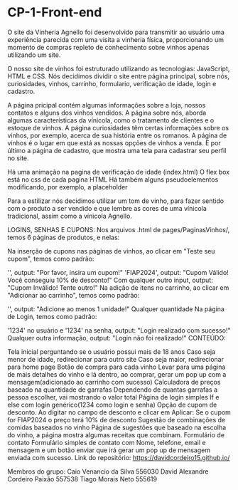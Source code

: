 # CP-1-Front-end
O site da Vinheria Agnello foi desenvolvido para transmitir ao usuário uma experiência parecida com uma visita a vinheria física, proporcionando um momento de compras repleto de conhecimento sobre vinhos apenas utilizando um site.   

O nosso site de vinhos foi estruturado utilizando as tecnologias: JavaScript, HTML e CSS. Nós decidimos dividir o site entre página principal, sobre nós, curiosidades, vinhos, carrinho, formulario, verificação de idade, login e cadastro. 

A página pricipal contém algumas informações sobre a loja, nossos contatos e alguns dos vinhos vendidos. A página sobre nós, aborda algumas características da vínicola, como o tratamento de  clientes e o estoque de vinhos. A página curiosidades têm certas informações sobre os vinhos, por exemplo, acerca de sua história entre os romanos. A página de vinhos é o lugar em que está as nossas opções de vinhos a venda. E por último a  página de cadastro, que mostra uma tela para cadastrar seu perfil no site.

Há uma animação na pagina de verificação de idade (index.html)
O flex box está no css de cada pagina HTML
Há também alguns pseudoelementos modificando, por exemplo, a placeholder

Para a estilizar nós decidimos utilizar um tom de vinho, para fazer sentido com o produto a ser vendido e que lembre as cores de uma vínicola tradicional, assim como a vínicola Agnello.   



LOGINS, SENHAS E CUPONS: Nos arquivos .html de pages/PaginasVinhos/, temos 6 páginas de produtos, e nelas:

Na inserção de cupons nas páginas de vinhos, ao clicar em "Teste seu cupom", temos como padrão:

'', output: "Por favor, insira um cupom!"
'FIAP2024', output: "Cupom Válido! Você conseguiu 10% de desconto!"
Com qualquer outro input, output: "Cupom Inválido! Tente outro!"
Na adição de itens no carrinho, ao clicar em "Adicionar ao carrinho", temos como padrão:

'', output: "Adicione ao menos 1 unidade!"
Qualquer quantidade
Na página de Login, temos como padrão:

'1234' no usuário e '1234' na senha, output: "Login realizado com sucesso!"
Qualquer outra informação, output: "Login não foi realizado!"
CONTEÚDO:

Tela inicial perguntando se o usuário possui mais de 18 anos
Caso seja menor de idade, redirecionar para outro site
Caso seja maior, redirecionar para home page
Botão de compra para cada vinho
Levar para uma página de mais detalhes do vinho e lá dentro, ao comprar, gerar um pop up com a mensagem(adicionado ao carrinho com sucesso)
Calculadora de preços baseado na quantidade de garrafas
Dependendo de quantas garrafas a pessoa escolher, vai mostrando o valor total
Página de login simples
If e else com login genérico(1234 como login e senha)
Opção de cupom de desconto. Ao digitar no campo de desconto e clicar em Aplicar:
Se o cupom for FIAP2024 o preço terá 10% de desconto
Sugestão de combinações de comidas baseados no vinho
Página de sugestões que baseado na escolha do vinho, a página mostra algumas receitas que combinam.
Formulário de contato
Formulário simples de contato com Nome, telefone, email e mensagem e um botão enviar que irá gerar um pop up de mensagem enviada com sucesso.
Link do repositório:
https://davidcordeiro15.github.io/

Membros do grupo:
Caio Venancio da Silva 556030
David Alexandre Cordeiro Paixão 557538
Tiago Morais Neto 555619

